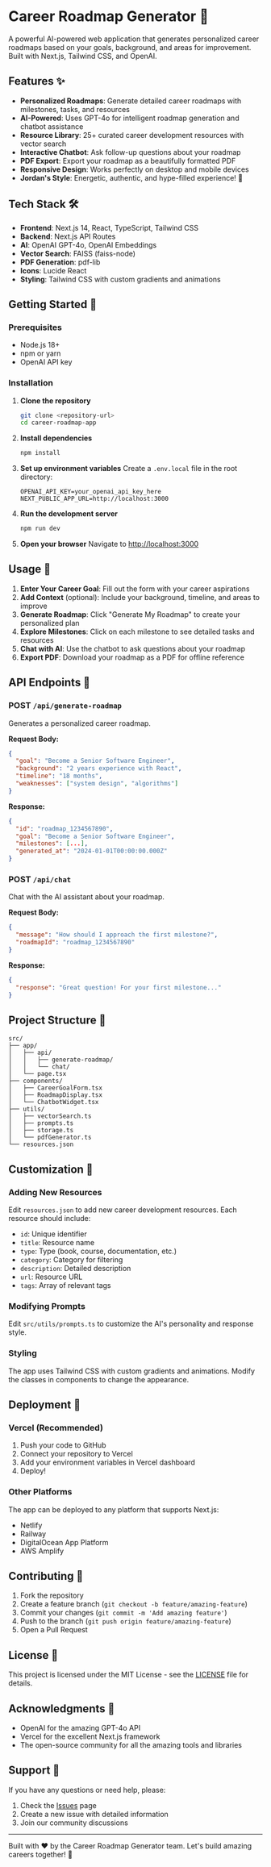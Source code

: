 # Career Roadmap Generator 🚀

A powerful AI-powered web application that generates personalized career roadmaps based on your goals, background, and areas for improvement. Built with Next.js, Tailwind CSS, and OpenAI.

## Features ✨

- **Personalized Roadmaps**: Generate detailed career roadmaps with milestones, tasks, and resources
- **AI-Powered**: Uses GPT-4o for intelligent roadmap generation and chatbot assistance
- **Resource Library**: 25+ curated career development resources with vector search
- **Interactive Chatbot**: Ask follow-up questions about your roadmap
- **PDF Export**: Export your roadmap as a beautifully formatted PDF
- **Responsive Design**: Works perfectly on desktop and mobile devices
- **Jordan's Style**: Energetic, authentic, and hype-filled experience! 🎯

## Tech Stack 🛠️

- **Frontend**: Next.js 14, React, TypeScript, Tailwind CSS
- **Backend**: Next.js API Routes
- **AI**: OpenAI GPT-4o, OpenAI Embeddings
- **Vector Search**: FAISS (faiss-node)
- **PDF Generation**: pdf-lib
- **Icons**: Lucide React
- **Styling**: Tailwind CSS with custom gradients and animations

## Getting Started 🚀

### Prerequisites

- Node.js 18+ 
- npm or yarn
- OpenAI API key

### Installation

1. **Clone the repository**
   ```bash
   git clone <repository-url>
   cd career-roadmap-app
   ```

2. **Install dependencies**
   ```bash
   npm install
   ```

3. **Set up environment variables**
   Create a `.env.local` file in the root directory:
   ```env
   OPENAI_API_KEY=your_openai_api_key_here
   NEXT_PUBLIC_APP_URL=http://localhost:3000
   ```

4. **Run the development server**
   ```bash
   npm run dev
   ```

5. **Open your browser**
   Navigate to [http://localhost:3000](http://localhost:3000)

## Usage 📖

1. **Enter Your Career Goal**: Fill out the form with your career aspirations
2. **Add Context** (optional): Include your background, timeline, and areas to improve
3. **Generate Roadmap**: Click "Generate My Roadmap" to create your personalized plan
4. **Explore Milestones**: Click on each milestone to see detailed tasks and resources
5. **Chat with AI**: Use the chatbot to ask questions about your roadmap
6. **Export PDF**: Download your roadmap as a PDF for offline reference

## API Endpoints 🔌

### POST `/api/generate-roadmap`
Generates a personalized career roadmap.

**Request Body:**
```json
{
  "goal": "Become a Senior Software Engineer",
  "background": "2 years experience with React",
  "timeline": "18 months",
  "weaknesses": ["system design", "algorithms"]
}
```

**Response:**
```json
{
  "id": "roadmap_1234567890",
  "goal": "Become a Senior Software Engineer",
  "milestones": [...],
  "generated_at": "2024-01-01T00:00:00.000Z"
}
```

### POST `/api/chat`
Chat with the AI assistant about your roadmap.

**Request Body:**
```json
{
  "message": "How should I approach the first milestone?",
  "roadmapId": "roadmap_1234567890"
}
```

**Response:**
```json
{
  "response": "Great question! For your first milestone..."
}
```

## Project Structure 📁

```
src/
├── app/
│   ├── api/
│   │   ├── generate-roadmap/
│   │   └── chat/
│   └── page.tsx
├── components/
│   ├── CareerGoalForm.tsx
│   ├── RoadmapDisplay.tsx
│   └── ChatbotWidget.tsx
├── utils/
│   ├── vectorSearch.ts
│   ├── prompts.ts
│   ├── storage.ts
│   └── pdfGenerator.ts
└── resources.json
```

## Customization 🎨

### Adding New Resources
Edit `resources.json` to add new career development resources. Each resource should include:
- `id`: Unique identifier
- `title`: Resource name
- `type`: Type (book, course, documentation, etc.)
- `category`: Category for filtering
- `description`: Detailed description
- `url`: Resource URL
- `tags`: Array of relevant tags

### Modifying Prompts
Edit `src/utils/prompts.ts` to customize the AI's personality and response style.

### Styling
The app uses Tailwind CSS with custom gradients and animations. Modify the classes in components to change the appearance.

## Deployment 🚀

### Vercel (Recommended)
1. Push your code to GitHub
2. Connect your repository to Vercel
3. Add your environment variables in Vercel dashboard
4. Deploy!

### Other Platforms
The app can be deployed to any platform that supports Next.js:
- Netlify
- Railway
- DigitalOcean App Platform
- AWS Amplify

## Contributing 🤝

1. Fork the repository
2. Create a feature branch (`git checkout -b feature/amazing-feature`)
3. Commit your changes (`git commit -m 'Add amazing feature'`)
4. Push to the branch (`git push origin feature/amazing-feature`)
5. Open a Pull Request

## License 📄

This project is licensed under the MIT License - see the [LICENSE](LICENSE) file for details.

## Acknowledgments 🙏

- OpenAI for the amazing GPT-4o API
- Vercel for the excellent Next.js framework
- The open-source community for all the amazing tools and libraries

## Support 💬

If you have any questions or need help, please:
1. Check the [Issues](https://github.com/your-repo/issues) page
2. Create a new issue with detailed information
3. Join our community discussions

---

Built with ❤️ by the Career Roadmap Generator team. Let's build amazing careers together! 🚀